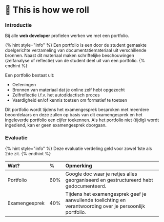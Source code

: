 # 🎢 This is how we roll

### Introductie

Bij alle **web developer** profielen werken we met een portfolio.

{% hint style="info" %}
Een portfolio is een door de student gemaakte doelgerichte verzameling van documentatiemateriaal uit verschillende bronnen. Naast dit materiaal maken schriftelijke beschouwingen \(zelfanalyse of reflectie\) van de student deel uit van een portfolio.
{% endhint %}

Een portfolio bestaat uit:

* Oefeningen
* Bronnen van materiaal dat je online zelf hebt opgezocht
* Zelfreflectie i.f.v. het autodidactisch proces
* Vaardigheid en/of kennis toetsen om formatief te toetsen

Dit portfolio wordt tijdens het examengesprek besproken met meerdere beoordelaars en deze zullen op basis van dit examengesprek en het ingeleverde portfolio een cijfer toekennen. Als het portfolio niet \(tijdig\) wordt ingediend, kan er geen examengesprek doorgaan.

### Evaluatie

{% hint style="info" %}
Deze evaluatie verdeling geld voor zowel 1ste als 2de zit.
{% endhint %}

| Wat? | % | Opmerking |
| :--- | :--- | :--- |
| Portfolio | 60% | Google doc waar je netjes alles georganiseerd en gestructureerd hebt gedocumenteerd. |
| Examengesprek | 40% | Tijdens het examengesprek geef je aanvullende toelichting en verantwoording over je persoonlijk portfolio. |


